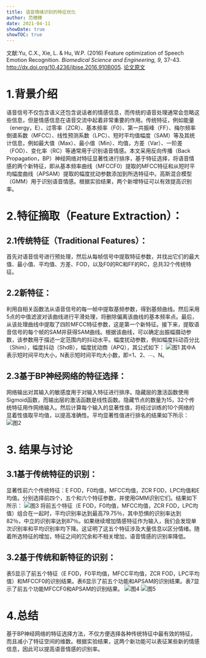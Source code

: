 ```yaml
---
title: 语音情绪识别的特征优化
author: 范穗穗
date: 2021-04-11
showDate: true
showTOC: true
---
```

文献:Yu, C.X., Xie, L. & Hu, W.P. (2016) Feature optimization of Speech Emotion Recognition. *Biomedical Science and Engineering, 9*, 37-43. 
http://dx.doi.org/10.4236/jbise.2016.910B005.
[论文原文](../Source_Files/2021-04-11-FSS2.Pdf)
# 1.背景介绍
语音信号不仅包含语义还包含说话者的情感信息，而传统的语音处理通常会忽略这些信息，但是情感信息在语音交流中起着非常重要的作用。传统特征，例如能量（energy，E）、过零率（ZCR）、基本频率（F0）、第一共振峰（FF）、梅尔频率倒谱系数（MFCC）、线性预测系数（LPC）、短时平均值幅度（SAM）等及其统计信息，例如最大值（Max）、最小值（Min）、均值，方差（Var）、一阶差（FOD）、变化率（RC）等通常用于识别语音情感。本文采用反向传播（Back Propagation，BP）神经网络对特征显著性进行排序，基于特征选择，将语音情感的两个新特征，即从基本频率曲线（MFCCF0）提取的MFCC特征和从短时平均幅度曲线（APSAM）提取的幅度扰动参数添加到所选特征中。高斯混合模型（GMM）用于识别语音情感。根据实验结果，两个新增特征可以有效提高识别率。
# 2.特征摘取（Feature Extraction）：
## 2.1传统特征（Traditional Features）：
首先对语音信号进行预处理，然后从每帧信号中提取特征参数，并找出它们的最大值、最小值、平均值、方差、FOD，以及F0的RC和FF的RC，总共32个传统特征。
## 2.2新特征：
利用自相关函数法从语音信号的每一帧中提取基频参数，得到基频曲线。然后采用5点的中值滤波对该曲线进行平滑处理，将删除偏离该曲线的基本频率点。最后，从该处理曲线中提取了四阶MFCC特征参数，这是第一个新特征。接下来，提取语音信号的每个帧的SAM并获得SAM曲线。根据该曲线，可以确定出振幅摄动参数，该参数用于描述一定范围内的抖动水平。幅度扰动参数，例如幅度抖动百分比（Shim），幅度抖动（ShdB），幅度扰动商（APQ），其公式如下：
![图1](../Supporting_Information/2021-04-11-FSS2-Fig1.png)
其中A表示短时间平均大小，N表示短时间平均大小数，即=1、2、∙∙∙、N。
## 2.3基于BP神经网络的特征选择：
网络输出对其输入的敏感度用于对输入特征进行排序。隐藏层的激活函数使用Sigmoid函数，而输出层的激活函数是线性函数。隐藏节点的数量为15，32个传统特征用作网络输入。然后计算每个输入的显著性值，将经过训练的10个网络的显着性值取平均值，以提高准确性。平均显著性值进行排名的结果如下所示：
![图2](../Supporting_Information/2021-04-11-FSS2-Fig2.png)
# 3. 结果与讨论
## 3.1基于传统特征的识别：
显著性前六个传统特征：E FOD，F0均值，MFCC均值，ZCR FOD，LPC均值和E均值。分别选择前四个，五个和六个特征参数，并使用GMM识别它们。结果如下所示：
![图3](../Supporting_Information/2021-04-11-FSS2-Fig3.png)
将前五个特征（E FOD，F0均值，MFCC均值，ZCR FOD，LPC均值）组合在一起时，平均识别率达到最高79.75％，其中恐惧的识别率达到 82％，中立的识别率达到87％。如果继续增加情感特征作为输入，我们会发现单次识别率和平均识别率均下降。这证明了这五个特征涉及大量信息以区分情绪。随着所选特征的增加，特征之间的冗余和不相关增加，语音情感的识别率降低。
## 3.2基于传统和新特征的识别：
表5显示了前五个特征（E FOD，F0平均值，MFCC平均值，ZCR FOD，LPC平均值）和MFCCF0的识别结果。表6显示了前五个功能和APSAM的识别结果。表7显示了前五个功能MFCCF0和APSAM的识别结果。
![图4](../Supporting_Information/2021-04-11-FSS2-Fig4.png)
![图5](../Supporting_Information/2021-04-11-FSS2-Fig5.png)
# 4.总结
基于BP神经网络的特征选择方法，不仅方便选择各种传统特征中最有效的特征，而且减小了特征空间的维数。根据实验结果，这两个新功能可以表征某些新的情感信息，因此可以提高语音情感的识别率。
